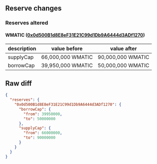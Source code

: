 ## Reserve changes

### Reserves altered

#### WMATIC ([0x0d500B1d8E8eF31E21C99d1Db9A6444d3ADf1270](https://polygonscan.com/address/0x0d500B1d8E8eF31E21C99d1Db9A6444d3ADf1270))

| description | value before | value after |
| --- | --- | --- |
| supplyCap | 66,000,000 WMATIC | 90,000,000 WMATIC |
| borrowCap | 39,950,000 WMATIC | 50,000,000 WMATIC |


## Raw diff

```json
{
  "reserves": {
    "0x0d500B1d8E8eF31E21C99d1Db9A6444d3ADf1270": {
      "borrowCap": {
        "from": 39950000,
        "to": 50000000
      },
      "supplyCap": {
        "from": 66000000,
        "to": 90000000
      }
    }
  }
}
```